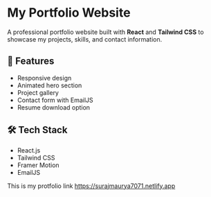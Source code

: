 
# My Portfolio Website

A professional portfolio website built with **React** and **Tailwind CSS** to showcase my projects, skills, and contact information.

## 🚀 Features
- Responsive design
- Animated hero section
- Project gallery
- Contact form with EmailJS
- Resume download option

## 🛠️ Tech Stack
- React.js
- Tailwind CSS
- Framer Motion
- EmailJS

This is my protfolio link    https://surajmaurya7071.netlify.app

